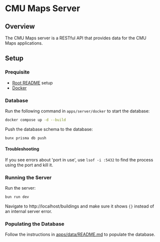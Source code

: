 # CMU Maps Server

## Overview

The CMU Maps server is a RESTful API that provides data for the CMU Maps applications.

## Setup

### Prequisite

- [Root README](../../README.md) setup
- [Docker](https://docs.docker.com/get-docker/)

### Database

Run the following command in `apps/server/docker` to start the database:

```zsh
docker compose up -d --build
```

Push the database schema to the database:

```zsh
bunx prisma db push
```

#### Troubleshooting

If you see errors about 'port in use', use `lsof -i :5432` to find the process using the port and kill it.

### Running the Server

Run the server:

```zsh
bun run dev
```

Navigate to http://localhost/buildings and make sure it shows `{}` instead of an internal server error.

### Populating the Database

Follow the instructions in [apps/data/README.md](../../apps/data/README.md) to populate the database.
